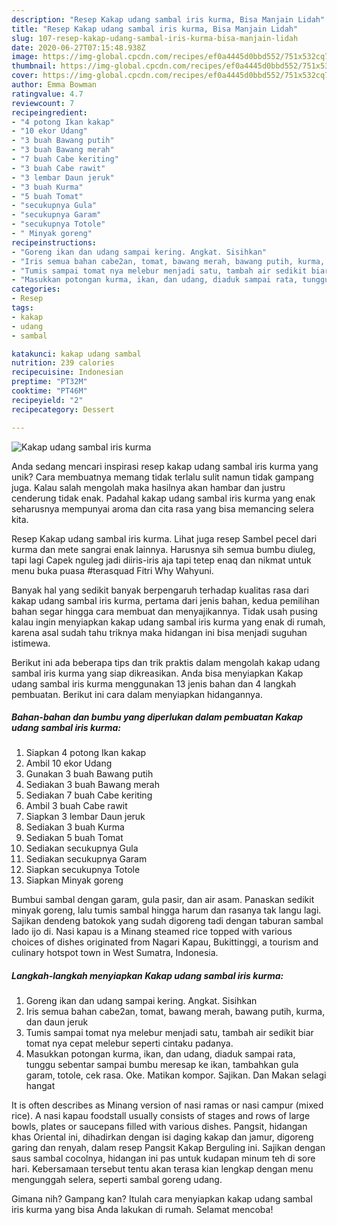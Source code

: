 ```yaml
---
description: "Resep Kakap udang sambal iris kurma, Bisa Manjain Lidah"
title: "Resep Kakap udang sambal iris kurma, Bisa Manjain Lidah"
slug: 107-resep-kakap-udang-sambal-iris-kurma-bisa-manjain-lidah
date: 2020-06-27T07:15:48.938Z
image: https://img-global.cpcdn.com/recipes/ef0a4445d0bbd552/751x532cq70/kakap-udang-sambal-iris-kurma-foto-resep-utama.jpg
thumbnail: https://img-global.cpcdn.com/recipes/ef0a4445d0bbd552/751x532cq70/kakap-udang-sambal-iris-kurma-foto-resep-utama.jpg
cover: https://img-global.cpcdn.com/recipes/ef0a4445d0bbd552/751x532cq70/kakap-udang-sambal-iris-kurma-foto-resep-utama.jpg
author: Emma Bowman
ratingvalue: 4.7
reviewcount: 7
recipeingredient:
- "4 potong Ikan kakap"
- "10 ekor Udang"
- "3 buah Bawang putih"
- "3 buah Bawang merah"
- "7 buah Cabe keriting"
- "3 buah Cabe rawit"
- "3 lembar Daun jeruk"
- "3 buah Kurma"
- "5 buah Tomat"
- "secukupnya Gula"
- "secukupnya Garam"
- "secukupnya Totole"
- " Minyak goreng"
recipeinstructions:
- "Goreng ikan dan udang sampai kering. Angkat. Sisihkan"
- "Iris semua bahan cabe2an, tomat, bawang merah, bawang putih, kurma, dan daun jeruk"
- "Tumis sampai tomat nya melebur menjadi satu, tambah air sedikit biar tomat nya cepat melebur seperti cintaku padanya."
- "Masukkan potongan kurma, ikan, dan udang, diaduk sampai rata, tunggu sebentar sampai bumbu meresap ke ikan, tambahkan gula garam, totole, cek rasa. Oke. Matikan kompor. Sajikan. Dan Makan selagi hangat"
categories:
- Resep
tags:
- kakap
- udang
- sambal

katakunci: kakap udang sambal 
nutrition: 239 calories
recipecuisine: Indonesian
preptime: "PT32M"
cooktime: "PT46M"
recipeyield: "2"
recipecategory: Dessert

---
```



![Kakap udang sambal iris kurma](https://img-global.cpcdn.com/recipes/ef0a4445d0bbd552/751x532cq70/kakap-udang-sambal-iris-kurma-foto-resep-utama.jpg)

Anda sedang mencari inspirasi resep kakap udang sambal iris kurma yang unik? Cara membuatnya memang tidak terlalu sulit namun tidak gampang juga. Kalau salah mengolah maka hasilnya akan hambar dan justru cenderung tidak enak. Padahal kakap udang sambal iris kurma yang enak seharusnya mempunyai aroma dan cita rasa yang bisa memancing selera kita.

Resep Kakap udang sambal iris kurma. Lihat juga resep Sambel pecel dari kurma dan mete sangrai enak lainnya. Harusnya sih semua bumbu diuleg, tapi lagi Capek nguleg jadi diiris-iris aja tapi tetep enaq dan nikmat untuk menu buka puasa #terasquad Fitri Why Wahyuni.

Banyak hal yang sedikit banyak berpengaruh terhadap kualitas rasa dari kakap udang sambal iris kurma, pertama dari jenis bahan, kedua pemilihan bahan segar hingga cara membuat dan menyajikannya. Tidak usah pusing kalau ingin menyiapkan kakap udang sambal iris kurma yang enak di rumah, karena asal sudah tahu triknya maka hidangan ini bisa menjadi suguhan istimewa.


Berikut ini ada beberapa tips dan trik praktis dalam mengolah kakap udang sambal iris kurma yang siap dikreasikan. Anda bisa menyiapkan Kakap udang sambal iris kurma menggunakan 13 jenis bahan dan 4 langkah pembuatan. Berikut ini cara dalam menyiapkan hidangannya.

<!--inarticleads1-->

##### Bahan-bahan dan bumbu yang diperlukan dalam pembuatan Kakap udang sambal iris kurma:

1. Siapkan 4 potong Ikan kakap
1. Ambil 10 ekor Udang
1. Gunakan 3 buah Bawang putih
1. Sediakan 3 buah Bawang merah
1. Sediakan 7 buah Cabe keriting
1. Ambil 3 buah Cabe rawit
1. Siapkan 3 lembar Daun jeruk
1. Sediakan 3 buah Kurma
1. Sediakan 5 buah Tomat
1. Sediakan secukupnya Gula
1. Sediakan secukupnya Garam
1. Siapkan secukupnya Totole
1. Siapkan  Minyak goreng


Bumbui sambal dengan garam, gula pasir, dan air asam. Panaskan sedikit minyak goreng, lalu tumis sambal hingga harum dan rasanya tak langu lagi. Sajikan dendeng batokok yang sudah digoreng tadi dengan taburan sambal lado ijo di. Nasi kapau is a Minang steamed rice topped with various choices of dishes originated from Nagari Kapau, Bukittinggi, a tourism and culinary hotspot town in West Sumatra, Indonesia. 

<!--inarticleads2-->

##### Langkah-langkah menyiapkan Kakap udang sambal iris kurma:

1. Goreng ikan dan udang sampai kering. Angkat. Sisihkan
1. Iris semua bahan cabe2an, tomat, bawang merah, bawang putih, kurma, dan daun jeruk
1. Tumis sampai tomat nya melebur menjadi satu, tambah air sedikit biar tomat nya cepat melebur seperti cintaku padanya.
1. Masukkan potongan kurma, ikan, dan udang, diaduk sampai rata, tunggu sebentar sampai bumbu meresap ke ikan, tambahkan gula garam, totole, cek rasa. Oke. Matikan kompor. Sajikan. Dan Makan selagi hangat


It is often describes as Minang version of nasi ramas or nasi campur (mixed rice). A nasi kapau foodstall usually consists of stages and rows of large bowls, plates or saucepans filled with various dishes. Pangsit, hidangan khas Oriental ini, dihadirkan dengan isi daging kakap dan jamur, digoreng garing dan renyah, dalam resep Pangsit Kakap Berguling ini. Sajikan dengan saus sambal cocolnya, hidangan ini pas untuk kudapan minum teh di sore hari. Kebersamaan tersebut tentu akan terasa kian lengkap dengan menu mengunggah selera, seperti sambal goreng udang. 

Gimana nih? Gampang kan? Itulah cara menyiapkan kakap udang sambal iris kurma yang bisa Anda lakukan di rumah. Selamat mencoba!
